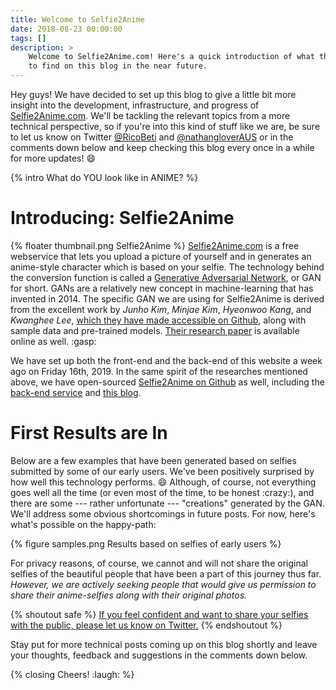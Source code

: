 ```yaml
---
title: Welcome to Selfie2Anime
date: 2018-08-23 00:00:00
tags: []
description: >
    Welcome to Selfie2Anime.com! Here's a quick introduction of what this and what you can expect
    to find on this blog in the near future.
---
```


Hey guys! We have decided to set up this blog to give a little bit more insight into the development, infrastructure, and progress of [Selfie2Anime.com](https://selfie2anime.com). We'll be tackling the relevant topics from a more technical perspective, so if you're into this kind of stuff like we are, be sure to let us know on Twitter [@RicoBeti](https://twitter.com/RicoBeti) and [@nathangloverAUS](https://twitter.com/nathangloverAUS) or in the comments down below and keep checking this blog every once in a while for more updates! :smile:

{% intro What do YOU look like in ANIME? %}

# Introducing: Selfie2Anime

{% floater thumbnail.png Selfie2Anime %}
[Selfie2Anime.com](https://selfie2anime.com) is a free webservice that lets you upload a picture of yourself and in generates an anime-style character which is based on your selfie. The technology behind the conversion function is called a [Generative Adversarial Network](https://en.wikipedia.org/wiki/Generative_adversarial_network), or GAN for short. GANs are a relatively new concept in machine-learning that has invented in 2014. The specific GAN we are using for Selfie2Anime is derived from the excellent work by *Junho Kim*, *Minjae Kim*, *Hyeonwoo Kang*, and *Kwanghee Lee*, [which they have made accessible on Github](https://github.com/taki0112/UGATIT), along with sample data and pre-trained models. [Their research paper](https://arxiv.org/abs/1907.10830) is available online as well. :gasp:

We have set up both the front-end and the back-end of this website a week ago on Friday 16th, 2019. In the same spirit of the researches mentioned above, we have open-sourced [Selfie2Anime on Github](https://github.com/SilentByte/selfie2anime-site) as well, including the [back-end service](https://github.com/t04glovern/selfie2anime) and [this blog](https://github.com/SilentByte/selfie2anime-blog).

# First Results are In
Below are a few examples that have been generated based on selfies submitted by some of our early users. We've been positively surprised by how well this technology performs. :smile: Although, of course, not everything goes well all the time (or even most of the time, to be honest :crazy:), and there are some --- rather unfortunate --- "creations" generated by the GAN. We'll address some obvious shortcomings in future posts. For now, here's what's possible on the happy-path:

{% figure samples.png Results based on selfies of early users %}

For privacy reasons, of course, we cannot and will not share the original selfies of the beautiful people that have been a part of this journey thus far. *However, we are actively seeking people that would give us permission to share their anime-selfies along with their original photos.*

{% shoutout safe %}
<a href="https://twitter.com/RicoBeti">If you feel confident and want to share your selfies with the public, please let us know on Twitter.</a>
{% endshoutout %}


Stay put for more technical posts coming up on this blog shortly and leave your thoughts, feedback and suggestions in the comments down below.


{% closing Cheers! :laugh: %}
